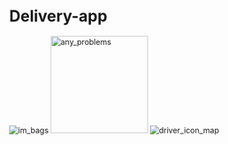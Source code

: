 # Delivery-app

![im_bags](https://user-images.githubusercontent.com/53786637/212400875-082ec5ea-e998-41f1-8773-c41ab62e9adf.png)
<img width="176" alt="any_problems" src="https://user-images.githubusercontent.com/53786637/212400882-c12017c3-374d-4bcb-80dc-5366cd5b2960.png">
![driver_icon_map](https://user-images.githubusercontent.com/53786637/212400887-8c80374f-ec42-4d64-ad2f-1e9ec91e963f.png)
